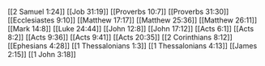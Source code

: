 [[2 Samuel 1:24]]
[[Job 31:19]]
[[Proverbs 10:7]]
[[Proverbs 31:30]]
[[Ecclesiastes 9:10]]
[[Matthew 17:17]]
[[Matthew 25:36]]
[[Matthew 26:11]]
[[Mark 14:8]]
[[Luke 24:44]]
[[John 12:8]]
[[John 17:12]]
[[Acts 6:1]]
[[Acts 8:2]]
[[Acts 9:36]]
[[Acts 9:41]]
[[Acts 20:35]]
[[2 Corinthians 8:12]]
[[Ephesians 4:28]]
[[1 Thessalonians 1:3]]
[[1 Thessalonians 4:13]]
[[James 2:15]]
[[1 John 3:18]]
